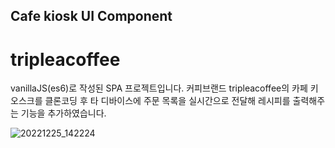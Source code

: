 ## Cafe kiosk UI Component

# tripleacoffee
vanillaJS(es6)로 작성된 SPA 프로젝트입니다.
커피브랜드 tripleacoffee의 카페 키오스크를 클론코딩 후 타 디바이스에 주문 목록을 실시간으로 전달해 레시피를 출력해주는 기능을 추가하였습니다.


![20221225_142224](https://user-images.githubusercontent.com/78125363/209457901-496dd6ca-7225-4bc3-aeaf-f4f49b0bb06d.png)
